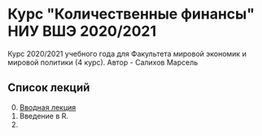 # Курс "Количественные финансы" НИУ ВШЭ 2020/2021


Курс 2020/2021 учебного года для Факультета мировой экономик и мировой политики (4 курс).
Автор - Салихов Марсель 


## Список лекций

0. [Вводная лекция](https://quantviews.github.io/quant-finance-course-2020/lectures/lecture-0.html)
1. Введение в R.  
2.

